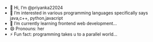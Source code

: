 - 👋 Hi, I’m @priyanka22024
- 👀 I’m interested in various programming languages specifically says java,c++, python,javacript 
- 🌱 I’m currently learning frontend web development...
- 😄 Pronouns: her
- ⚡ Fun fact: programming takes u to a parallel world...

<!---
priyanka22024/priyanka22024 is a ✨ special ✨ repository because its `README.md` (this file) appears on your GitHub profile.
You can click the Preview link to take a look at your changes.
--->

